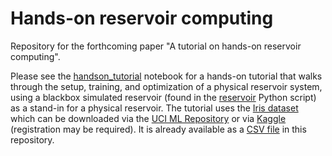 # Hands-on reservoir computing

Repository for the forthcoming paper "A tutorial on hands-on reservoir computing".

Please see the [handson_tutorial](./handson_tutorial.ipynb) notebook for a hands-on tutorial that walks through the setup, training, and optimization of a physical reservoir system, using a blackbox simulated reservoir (found in the [reservoir](./reservoir.py) Python script) as a stand-in for a physical reservoir. The tutorial uses the [Iris dataset](https://en.wikipedia.org/wiki/Iris_flower_data_set) which can be downloaded via the [UCI ML Repository](https://archive-beta.ics.uci.edu/ml/datasets/iris) or via [Kaggle](https://www.kaggle.com/datasets/uciml/iris) (registration may be required). It is already available as a [CSV file](./iris.csv) in this repository.
